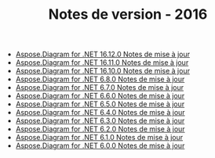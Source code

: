 ﻿---
title: Notes de version - 2016
type: docs
weight: 50
url: /fr/net/release-notes-2016/
---
- [Aspose.Diagram for .NET 16.12.0 Notes de mise à jour](/diagram/fr/net/aspose-diagram-for-net-16-12-0-release-notes/)
- [Aspose.Diagram for .NET 16.11.0 Notes de mise à jour](/diagram/fr/net/aspose-diagram-for-net-16-11-0-release-notes/)
- [Aspose.Diagram for .NET 16.10.0 Notes de mise à jour](/diagram/fr/net/aspose-diagram-for-net-16-10-0-release-notes/)
- [Aspose.Diagram for .NET 6.8.0 Notes de mise à jour](/diagram/fr/net/aspose-diagram-for-net-6-8-0-release-notes/)
- [Aspose.Diagram for .NET 6.7.0 Notes de mise à jour](/diagram/fr/net/aspose-diagram-for-net-6-7-0-release-notes/)
- [Aspose.Diagram for .NET 6.6.0 Notes de mise à jour](/diagram/fr/net/aspose-diagram-for-net-6-6-0-release-notes/)
- [Aspose.Diagram for .NET 6.5.0 Notes de mise à jour](/diagram/fr/net/aspose-diagram-for-net-6-5-0-release-notes/)
- [Aspose.Diagram for .NET 6.4.0 Notes de mise à jour](/diagram/fr/net/aspose-diagram-for-net-6-4-0-release-notes/)
- [Aspose.Diagram for .NET 6.3.0 Notes de mise à jour](/diagram/fr/net/aspose-diagram-for-net-6-3-0-release-notes/)
- [Aspose.Diagram for .NET 6.2.0 Notes de mise à jour](/diagram/fr/net/aspose-diagram-for-net-6-2-0-release-notes/)
- [Aspose.Diagram for .NET 6.1.0 Notes de mise à jour](/diagram/fr/net/aspose-diagram-for-net-6-1-0-release-notes/)
- [Aspose.Diagram for .NET 6.0.0 Notes de mise à jour](/diagram/fr/net/aspose-diagram-for-net-6-0-0-release-notes/)
